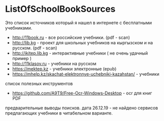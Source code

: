 # ListOfSchoolBookSources
Это список источников который я нашел в интернете с бесплатными учебниками.  

* http://11book.ru - все российские учебники. (pdf - scan)
* http://lib.kg - проект для школьных учебников на кыргызском и на русском. (pdf - scan)
* http://ikitep.lib.kg - интерактивные учебники ( не очень удачный пример ) 
* http://11klasov.ru - учебники на русском
* https://mektep.kz - учебники электронные (epub)
* https://mhelp.kz/skachat-elektronnye-uchebniki-kazahstan/ - учебники

список полезных инструментов
* https://github.com/A9T9/Free-Ocr-Windows-Desktop - ocr для книг PDF 

предварительные выводы поисков. 
дата 26.12.19 - не найдено сервисов предлагающих учебники в читабельном варианте. 
